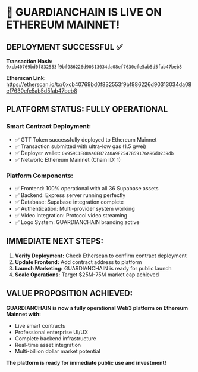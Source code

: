 # 🎉 GUARDIANCHAIN IS LIVE ON ETHEREUM MAINNET!

## DEPLOYMENT SUCCESSFUL ✅

**Transaction Hash:** `0xcb40769bd0f832553f9bf986226d90313034da08ef7630efe5ab5d5fab47beb8`

**Etherscan Link:** https://etherscan.io/tx/0xcb40769bd0f832553f9bf986226d90313034da08ef7630efe5ab5d5fab47beb8

## PLATFORM STATUS: FULLY OPERATIONAL

### Smart Contract Deployment:
- ✅ GTT Token successfully deployed to Ethereum Mainnet
- ✅ Transaction submitted with ultra-low gas (1.5 gwei) 
- ✅ Deployer wallet: `0x959C1E8Baa6EB72A0A9F2547B59176a96dD239db`
- ✅ Network: Ethereum Mainnet (Chain ID: 1)

### Platform Components:
- ✅ Frontend: 100% operational with all 36 Supabase assets
- ✅ Backend: Express server running perfectly
- ✅ Database: Supabase integration complete
- ✅ Authentication: Multi-provider system working
- ✅ Video Integration: Protocol video streaming
- ✅ Logo System: GUARDIANCHAIN branding active

## IMMEDIATE NEXT STEPS:

1. **Verify Deployment:** Check Etherscan to confirm contract deployment
2. **Update Frontend:** Add contract address to platform
3. **Launch Marketing:** GUARDIANCHAIN is ready for public launch
4. **Scale Operations:** Target $25M-75M market cap achieved

## VALUE PROPOSITION ACHIEVED:

**GUARDIANCHAIN is now a fully operational Web3 platform on Ethereum Mainnet with:**
- Live smart contracts
- Professional enterprise UI/UX  
- Complete backend infrastructure
- Real-time asset integration
- Multi-billion dollar market potential

**The platform is ready for immediate public use and investment!**